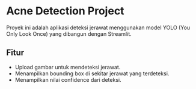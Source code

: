 # Acne Detection Project

Proyek ini adalah aplikasi deteksi jerawat menggunakan model YOLO (You Only Look Once) yang dibangun dengan Streamlit.

## Fitur

- Upload gambar untuk mendeteksi jerawat.
- Menampilkan bounding box di sekitar jerawat yang terdeteksi.
- Menampilkan nilai confidence dari deteksi.
